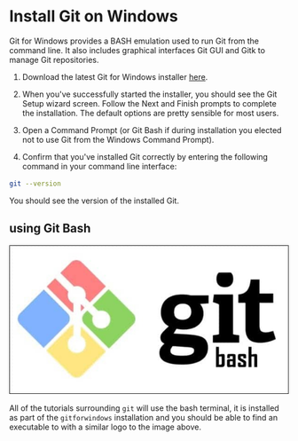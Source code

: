 # Install Git on Windows

Git for Windows provides a BASH emulation used to run Git from the command line. It also includes graphical interfaces Git GUI and Gitk to manage Git repositories.

1. Download the latest Git for Windows installer [here](https://gitforwindows.org/).

2. When you've successfully started the installer, you should see the Git Setup wizard screen. Follow the Next and Finish prompts to complete the installation. The default options are pretty sensible for most users.

3. Open a Command Prompt (or Git Bash if during installation you elected not to use Git from the Windows Command Prompt).

4. Confirm that you've installed Git correctly by entering the following command in your command line interface:

```bash
git --version
```

You should see the version of the installed Git.

## using Git Bash

![git-bash](../img/git_bash.jpg)

All of the tutorials surrounding `git` will use the bash terminal, it is installed as part of the `gitforwindows` installation and you should be able to find an executable to with a similar logo to the image above.